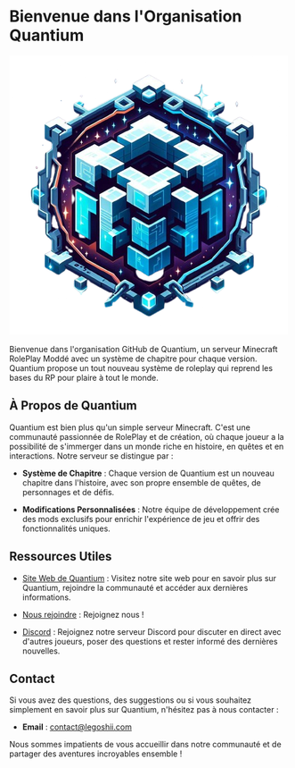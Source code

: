 # Bienvenue dans l'Organisation Quantium

![Quantium Logo](logo.png)

Bienvenue dans l'organisation GitHub de Quantium, un serveur Minecraft RolePlay Moddé avec un système de chapitre pour chaque version. Quantium propose un tout nouveau système de roleplay qui reprend les bases du RP pour plaire à tout le monde.

## À Propos de Quantium

Quantium est bien plus qu'un simple serveur Minecraft. C'est une communauté passionnée de RolePlay et de création, où chaque joueur a la possibilité de s'immerger dans un monde riche en histoire, en quêtes et en interactions. Notre serveur se distingue par :

- **Système de Chapitre** : Chaque version de Quantium est un nouveau chapitre dans l'histoire, avec son propre ensemble de quêtes, de personnages et de défis.
  
- **Modifications Personnalisées** : Notre équipe de développement crée des mods exclusifs pour enrichir l'expérience de jeu et offrir des fonctionnalités uniques.



## Ressources Utiles

- [Site Web de Quantium](https://quantium.legoshii.com) : Visitez notre site web pour en savoir plus sur Quantium, rejoindre la communauté et accéder aux dernières informations.

- [Nous rejoindre](https://quantium.legoshii.com/play) : Rejoignez nous !

- [Discord](https://quantium.legoshii.com/discord) : Rejoignez notre serveur Discord pour discuter en direct avec d'autres joueurs, poser des questions et rester informé des dernières nouvelles.

## Contact

Si vous avez des questions, des suggestions ou si vous souhaitez simplement en savoir plus sur Quantium, n'hésitez pas à nous contacter :

- **Email** : contact@legoshii.com

Nous sommes impatients de vous accueillir dans notre communauté et de partager des aventures incroyables ensemble !

